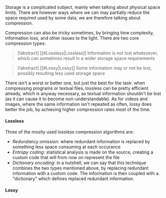 Storage is a complicated subject, mainly when talking about physical space limits. There are however ways where we can may partially reduce the space required used by some data, we are therefore talking about compression. 

Compression can also be tricky sometimes, by bringing time complexity, information loss, and other issues to the light. 
There are two core compression types:
> [!abstract] [[#Lossless|Lossless]]
> Information is not lost whatsoever, which can sometimes result in a wider storage space requirements

> [!abstract] [[#Lossy|Lossy]]
> Some information may or not be lost, possibly resulting less used storage space 

There isn't a worst or better one, but just the best for the task: when compressing programs or textual files, lossless can be pretty efficient already, which is anyway necessary, as textual information shouldn't be lost (as it can cause it to become non-understandable). As for videos and images, where the same information isn't repeated as often, lossy does better the job, by achieving higher compression rates most of the time.

#### Lossless
Three of the mostly used lossless compression algorithms are:
- _Redundancy omission_: where redundant information is replaced by something less space consuming at each occurance
- _Entropy coding_: statistical analysis is made on the source, creating a custom code that will from now on represent the file
- _Dictionary encoding_: in a nutshell, we can say that this technique combines the two types mentioned above, by replacing redundant information with a custom code. The information is then coupled with a "dictionary" which defines replaced redundant information.

#### Lossy
